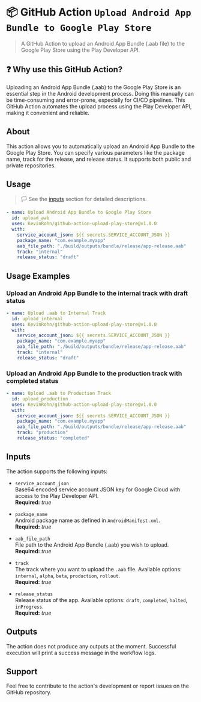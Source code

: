 # :package: GitHub Action `Upload Android App Bundle to Google Play Store`

> A GitHub Action to upload an Android App Bundle (.aab file) to the Google Play Store using the Play Developer API.

## :question: Why use this GitHub Action?

Uploading an Android App Bundle (.aab) to the Google Play Store is an essential step in the Android development process. Doing this manually can be time-consuming and error-prone, especially for CI/CD pipelines. This GitHub Action automates the upload process using the Play Developer API, making it convenient and reliable.

## About

This action allows you to automatically upload an Android App Bundle to the Google Play Store. You can specify various parameters like the package name, track for the release, and release status. It supports both public and private repositories.

## Usage

>:white_flag: See the [inputs](#inputs) section for detailed descriptions.

```yaml
- name: Upload Android App Bundle to Google Play Store
  id: upload_aab
  uses: KevinRohn/github-action-upload-play-store@v1.0.0
  with:
    service_account_json: ${{ secrets.SERVICE_ACCOUNT_JSON }}
    package_name: "com.example.myapp"
    aab_file_path: "./build/outputs/bundle/release/app-release.aab"
    track: "internal"
    release_status: "draft"
```

## Usage Examples

### Upload an Android App Bundle to the internal track with draft status

```yaml
- name: Upload .aab to Internal Track
  id: upload_internal
  uses: KevinRohn/github-action-upload-play-store@v1.0.0
  with:
    service_account_json: ${{ secrets.SERVICE_ACCOUNT_JSON }}
    package_name: "com.example.myapp"
    aab_file_path: "./build/outputs/bundle/release/app-release.aab"
    track: "internal"
    release_status: "draft"
```

### Upload an Android App Bundle to the production track with completed status

```yaml
- name: Upload .aab to Production Track
  id: upload_production
  uses: KevinRohn/github-action-upload-play-store@v1.0.0
  with:
    service_account_json: ${{ secrets.SERVICE_ACCOUNT_JSON }}
    package_name: "com.example.myapp"
    aab_file_path: "./build/outputs/bundle/release/app-release.aab"
    track: "production"
    release_status: "completed"
```

## Inputs

The action supports the following inputs:

- `service_account_json`  
  Base64 encoded service account JSON key for Google Cloud with access to the Play Developer API.  
  **Required:** *true*

- `package_name`  
  Android package name as defined in `AndroidManifest.xml`.  
  **Required:** *true*

- `aab_file_path`  
  File path to the Android App Bundle (.aab) you wish to upload.  
  **Required:** *true*

- `track`  
  The track where you want to upload the `.aab` file. Available options: `internal`, `alpha`, `beta`, `production`, `rollout`.  
  **Required:** *true*

- `release_status`  
  Release status of the app. Available options: `draft`, `completed`, `halted`, `inProgress`.  
  **Required:** *true*

## Outputs

The action does not produce any outputs at the moment. Successful execution will print a success message in the workflow logs.

## Support

Feel free to contribute to the action's development or report issues on the GitHub repository.